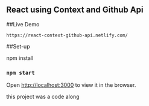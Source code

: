 ## React using Context and Github Api

##Live Demo


`https://react-context-github-api.netlify.com/`


##Set-up

npm install 

### `npm start`

Open [http://localhost:3000](http://localhost:3000) to view it in the browser.

this project was a code along



